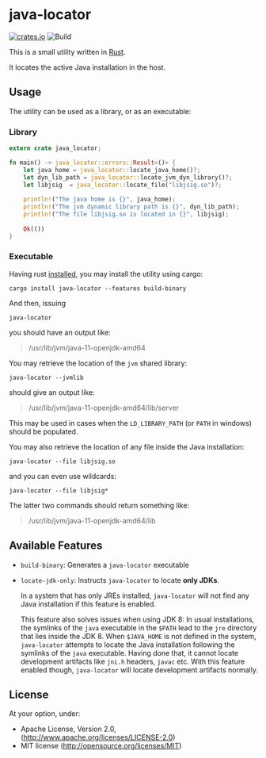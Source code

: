 # java-locator

[![crates.io](https://img.shields.io/crates/v/java-locator.svg)](https://crates.io/crates/java_locator)
![Build](https://github.com/astonbitecode/java-locator/actions/workflows/ci-workflow.yml/badge.svg)

This is a small utility written in [Rust](https://www.rust-lang.org/).

It locates the active Java installation in the host.

## Usage

The utility can be used as a library, or as an executable:

### Library

```rust
extern crate java_locator;

fn main() -> java_locator::errors::Result<()> {
    let java_home = java_locator::locate_java_home()?;
    let dyn_lib_path = java_locator::locate_jvm_dyn_library()?;
    let libjsig  = java_locator::locate_file("libjsig.so")?;
    
    println!("The java home is {}", java_home);
    println!("The jvm dynamic library path is {}", dyn_lib_path);
    println!("The file libjsig.so is located in {}", libjsig);
    
    Ok(())
}
```

### Executable

Having rust [installed](https://www.rust-lang.org/tools/install), you may install the utility using cargo:

`cargo install java-locator --features build-binary`

And then, issuing

`java-locator`

you should have an output like:

> /usr/lib/jvm/java-11-openjdk-amd64

You may retrieve the location of the `jvm` shared library:

`java-locator --jvmlib`

should give an output like:

> /usr/lib/jvm/java-11-openjdk-amd64/lib/server

This may be used in cases when the `LD_LIBRARY_PATH` (or `PATH` in windows) should be populated.

You may also retrieve the location of any file inside the Java installation:

`java-locator --file libjsig.so`

and you can even use wildcards:

`java-locator --file libjsig*`

The latter two commands should return something like:

> /usr/lib/jvm/java-11-openjdk-amd64/lib

## Available Features

* `build-binary`: Generates a `java-locator` executable
* `locate-jdk-only`: Instructs `java-locator` to locate __only JDKs__.

    In a system that has only JREs installed, `java-locator` will not find any Java installation if this feature is enabled.

    This feature also solves issues when using JDK 8:  In usual installations, the symlinks of the `java` executable in the `$PATH`
    lead to the `jre` directory that lies inside the JDK 8. When `$JAVA_HOME` is not defined in the system, `java-locator` attempts to locate the
    Java installation following the symlinks of the `java` executable. Having done that, it cannot locate development artifacts like `jni.h` headers,
    `javac` etc. With this feature enabled though, `java-locator` will locate development artifacts normally.

## License

At your option, under: 

* Apache License, Version 2.0, (http://www.apache.org/licenses/LICENSE-2.0)
* MIT license (http://opensource.org/licenses/MIT)